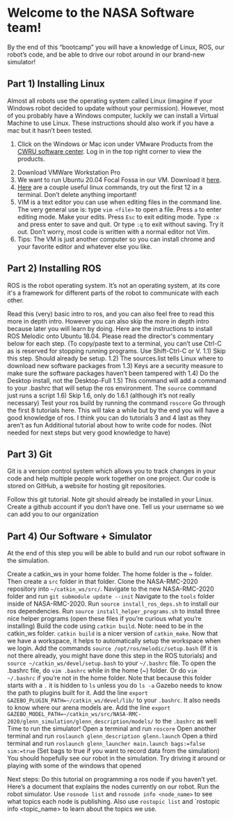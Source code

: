 <h1>Welcome to the NASA Software team!</h1>

By the end of this “bootcamp” you will have a knowledge of Linux, ROS, our robot’s code, and be able to drive our robot around in our brand-new simulator!

<h2>Part 1) Installing Linux</h2>

Almost all robots use the operating system called Linux (imagine if your Windows robot decided to update without your permission). However, most of you probably have a Windows computer, luckily we can install a Virtual Machine to use Linux. These instructions should also work if you have a mac but it hasn’t been tested. 

<ol>
    <li>

Click on the Windows or Mac icon under VMware Products from the [CWRU software center](https://softwarecenter.case.edu/index.php). Log in in the top right corner to view the products.</p></li>
    <li>
    Download VMWare Workstation Pro 
    </li>
    <li>
    We want to run Ubuntu 20.04 Focal Fossa in our VM. Download it [here](https://releases.ubuntu.com/20.04.3/).
    </li>
    <li>
    [Here](https://www.pcsuggest.com/basic-linux-commands/) are a couple useful linux commands, try out the first 12 in a terminal. Don’t delete anything important!
    </li>
    <li>
    VIM is a text editor you can use when editing files in the command 
    line. The very general use is: type `vim <file>` to open a file. Press `a` to enter editing mode. Make your edits. Press `Esc` to exit editing mode. Type `:x` and press enter to save and quit. Or type `:q` to exit without saving. Try it out. Don’t worry, most code is written with a normal editor not Vim. 
    </li>
    <li>
    Tips: The VM is just another computer so you can install chrome and your favorite editor and whatever else you like. 
    </li>
</ol>

<h2>Part 2) Installing ROS</h2>

ROS is the robot operating system. It’s not an operating system, at its core it's a framework for different parts of the robot to communicate with each other. 

Read this (very) basic intro to ros, and you can also feel free to read this more in depth intro. However you can also skip the more in depth intro because later you will learn by doing.
Here are the instructions to install ROS Melodic onto Ubuntu 18.04. Please read the director's commentary below for each step. (To copy/paste text to a terminal, you can’t use Ctrl-C as is reserved for stopping running programs. Use Shift-Ctrl-C or V. 
1.1) Skip this step. Should already be setup.
1.2) The sources.list tells Linux where to download new software packages from
1.3) Keys are a security measure to make sure the software packages haven’t been tampered with
1.4) Do the Desktop install, not the Desktop-Full
1.5) This command will add a command to your .bashrc that will setup the ros environment. The `source` command just runs a script
1.6) Skip 1.6, only do 1.6.1 (although it’s not really necessary)
Test your ros build by running the command `roscore`
Go through the first 8 tutorials here. This will take a while but by the end you will have a good knowledge of ros. I think you can do tutorials 3 and 4 last as they aren’t as fun
Additional tutorial about how to write code for nodes. (Not needed for next steps but very good knowledge to have)

<h2> Part 3) Git </h2>

Git is a version control system which allows you to track changes in your code and help multiple people work together on one project. Our code is stored on GitHub, a website for hosting git repositories. 

Follow this git tutorial. Note git should already be installed in your Linux. 
Create a github account if you don’t have one.
Tell us your username so we can add you to our organization

<h2> Part 4) Our Software + Simulator </h2>

At the end of this step you will be able to build and run our robot software in the simulation.

Create a catkin_ws in your home folder. The home folder is the ~ folder. Then create a `src` folder in that folder. Clone the NASA-RMC-2020 repository into `~/catkin_ws/src/`. 
Navigate to the new NASA-RMC-2020 folder and run `git submodule update --init`
Navigate to the `tools` folder inside of NASA-RMC-2020. Run `source install_ros_deps.sh` to install our ros dependencies. Run `source install_helper_programs.sh` to install three nice helper programs (open these files if you’re curious what you’re installing)
Build the code using `catkin build`. Note: need to be in the catkin_ws folder. `catkin build` is a nicer version of `catkin_make`.
Now that we have a workspace, it helps to automatically setup the workspace when we login. Add the commands `source /opt/ros/melodic/setup.bash` (If it is not there already, you might have done this step in the ROS tutorials) and `source ~/catkin_ws/devel/setup.bash` to your `~/.bashrc` file.
To open the .bashrc file, do `vim .bashrc` while in the home (~) folder. Or do `vim ~/.bashrc` if you’re not in the home folder. Note that because this folder starts with a `.` it is hidden to `ls` unless you do `ls -a` 
Gazebo needs to know the path to plugins built for it. Add the line `export GAZEBO_PLUGIN_PATH=~/catkin_ws/devel/lib/` to your `.bashrc`. It also needs to know where our arena models are. Add the line `export GAZEBO_MODEL_PATH=~/catkin_ws/src/NASA-RMC-2020/glenn_simulation/glenn_description/models/` to the  `.bashrc` as well
Time to run the simulator!
Open a terminal and run `roscore`
Open another terminal and run `roslaunch glenn_description glenn.launch`
Open a third terminal and run `roslaunch glenn_launcher main.launch bags:=false sim:=true` (Set bags to true if you want to record data from the simulation)
You should hopefully see our robot in the simulation. Try driving it around or playing with some of the windows that opened

Next steps:
Do this tutorial on programming a ros node if you haven’t yet. 
Here’s a document that explains the nodes currently on our robot. Run the robot simulator. Use `rosnode list` and `rosnode info <node_name>` to see what topics each node is publishing. Also use `rostopic list` and `rostopic info <topic_name> to learn about the topics we use.









